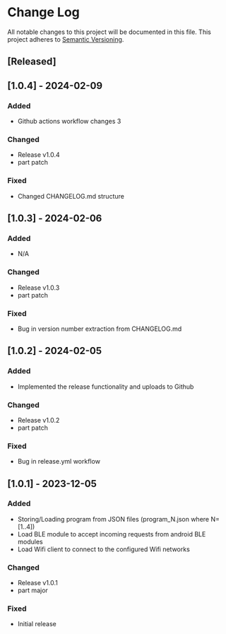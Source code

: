 # Change Log

All notable changes to this project will be documented in this file.
This project adheres to [Semantic Versioning](http://semver.org/).

## [Released]

## [1.0.4] - 2024-02-09

### Added
- Github actions workflow changes 3

### Changed
- Release v1.0.4
- part patch

### Fixed
- Changed CHANGELOG.md structure

## [1.0.3] - 2024-02-06

### Added
- N/A

### Changed
- Release v1.0.3
- part patch

### Fixed
- Bug in version number extraction from CHANGELOG.md

## [1.0.2] - 2024-02-05

### Added
- Implemented the release functionality and uploads to Github

### Changed
- Release v1.0.2
- part patch

### Fixed
- Bug in release.yml workflow

## [1.0.1] - 2023-12-05

### Added
- Storing/Loading program from JSON files (program_N.json where N=[1..4])
- Load BLE module to accept incoming requests from android BLE modules
- Load Wifi client to connect to the configured Wifi networks

### Changed
- Release v1.0.1
- part major

### Fixed
- Initial release
